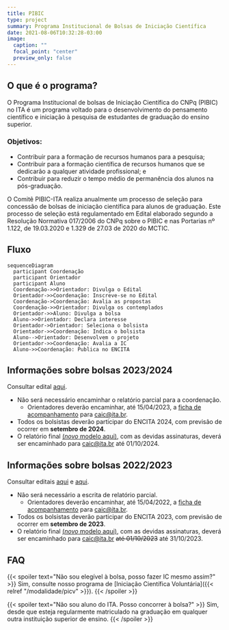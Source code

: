 ```yaml
---
title: PIBIC
type: project
summary: Programa Institucional de Bolsas de Iniciação Científica
date: 2021-08-06T10:32:28-03:00
image:
  caption: ""
  focal_point: "center"
  preview_only: false
---
```


## O que é o programa?

O Programa Institucional de bolsas de Iniciação Científica do CNPq (PIBIC) no
ITA é um programa voltado para o desenvolvimento do pensamento científico
e iniciação à pesquisa de estudantes de graduação do ensino superior.

### Objetivos:

- Contribuir para a formação de recursos humanos para a pesquisa;
- Contribuir para a formação científica de recursos humanos que se dedicarão a qualquer atividade profissional; e
- Contribuir para reduzir o tempo médio de permanência dos alunos na pós-graduação.

O Comitê PIBIC-ITA realiza anualmente um processo de seleção para concessão de
bolsas de iniciação científica para alunos de graduação. Este processo de
seleção está regulamentado em Edital elaborado segundo a Resolução Normativa
017/2006 do CNPq sobre o PIBIC e nas Portarias nº 1.122, de 19.03.2020 e  1.329
de 27.03 de 2020 do MCTIC.

## Fluxo

```mermaid
sequenceDiagram
  participant Coordenação
  participant Orientador
  participant Aluno
  Coordenação->>Orientador: Divulga o Edital
  Orientador->>Coordenação: Inscreve-se no Edital
  Coordenação->Coordenação: Avalia as propostas
  Coordenação->>Orientador: Divulga os contemplados
  Orientador->>Aluno: Divulga a bolsa
  Aluno->>Orientador: Declara interesse
  Orientador->Orientador: Seleciona o bolsista
  Orientador->>Coordenação: Indica o bolsista
  Aluno-->Orientador: Desenvolvem o projeto
  Orientador->>Coordenação: Avalia a IC
  Aluno->>Coordenação: Publica no ENCITA
```

## Informações sobre bolsas 2023/2024

Consultar edital [aqui](/documentos/editais/PIBIC-2023.pdf).

- Não será necessário encaminhar o relatório parcial para a coordenação.
    - Orientadores deverão encaminhar, até 15/04/2023, a [ficha de
      acompanhamento](/documentos/modelos/acompanhamento.docx) para
      caic@ita.br.
- Todos os bolsistas deverão participar do ENCITA 2024, com previsão de ocorrer
  em **setembro de 2024**.
- O relatório final [(*novo* modelo aqui)](/documentos/modelos/relatorio-pibic.docx),
  com as devidas assinaturas, deverá ser encaminhado para caic@ita.br até
  01/10/2024.

## Informações sobre bolsas 2022/2023

Consultar editais [aqui](/documentos/editais/PIBIC-2022.pdf)
e [aqui](/documentos/editais/PIBIC-2022b.pdf).

- Não será necessário a escrita de relatório parcial.
    - Orientadores deverão encaminhar, até 15/04/2022, a [ficha de
      acompanhamento](/documentos/modelos/acompanhamento.docx) para
      caic@ita.br.
- Todos os bolsistas deverão participar do ENCITA 2023, com previsão de ocorrer
  em **setembro de 2023**.
- O relatório final [(*novo* modelo aqui)](/documentos/modelos/relatorio-pibic.docx),
  com as devidas assinaturas, deverá ser encaminhado para caic@ita.br ~~até
  01/10/2023~~ até 31/10/2023.

## FAQ

{{< spoiler text="Não sou elegível à bolsa, posso fazer IC mesmo assim?" >}}
  Sim, consulte nosso programa de [Iniciação Científica Voluntária]({{< relref "/modalidade/picv" >}}).
{{< /spoiler >}}

{{< spoiler text="Não sou aluno do ITA. Posso concorrer à bolsa?" >}}
  Sim, desde que esteja regularmente matriculado na graduação em qualquer outra instituição superior de ensino.
{{< /spoiler >}}
